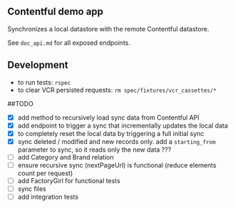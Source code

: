 ## Contentful demo app

Synchronizes a local datastore with the remote Contentful datastore.

See `doc_api.md` for all exposed endpoints.

## Development

- to run tests: `rspec`
- to clear VCR persisted requests: `rm spec/fixtures/vcr_cassettes/*`

##TODO

- [X] add method to recursively load sync data from Contentful API
- [X] add endpoint to trigger a sync that incrementally updates the local data
- [X] to completely reset the local data by triggering a full initial sync
- [X] sync deleted / modified and new records only. add a `starting_from` parameter to sync, so it reads only the new data ???
- [ ] add Category and Brand relation
- [ ] ensure recursive sync (nextPageUrl) is functional (reduce elements count per request)
- [ ] add FactoryGirl for functional tests
- [ ] sync files
- [ ] add integration tests
